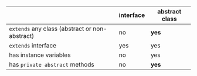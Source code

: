 |                                               | interface     | abstract class  |
|-----------------------------------------------|---------------|-----------------|
|`extends`  any class (abstract or non-abstract)| no            | <b>yes</b>      |
|`extends` interface                            | yes           | yes             |                 
|has instance variables                         | no            | yes             |
|has `private abstract` methods                 | no            | <b>yes</b>      |
